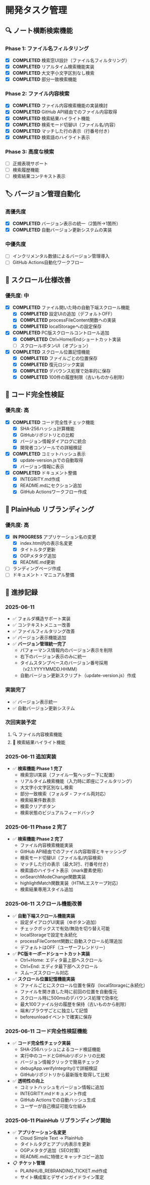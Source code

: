 # 開発タスク管理

## 🔍 ノート横断検索機能

### Phase 1: ファイル名フィルタリング
- [x] **COMPLETED** 検索窓UI設計（ファイル名フィルタリング）
- [x] **COMPLETED** リアルタイム検索機能実装
- [x] **COMPLETED** 大文字小文字区別なし検索
- [x] **COMPLETED** 部分一致検索機能

### Phase 2: ファイル内容検索  
- [x] **COMPLETED** ファイル内容検索機能の実装検討
- [x] **COMPLETED** GitHub API経由でのファイル内容取得
- [x] **COMPLETED** 検索結果ハイライト機能
- [x] **COMPLETED** 検索モード切替UI（ファイル名/内容）
- [x] **COMPLETED** マッチした行の表示（行番号付き）
- [x] **COMPLETED** 検索語のハイライト表示

### Phase 3: 高度な検索
- [ ] 正規表現サポート
- [ ] 検索履歴機能
- [ ] 検索結果コンテキスト表示

## 🏷️ バージョン管理自動化

### 高優先度
- [x] **COMPLETED** バージョン表示の統一（2箇所→1箇所）
- [x] **COMPLETED** 自動バージョン更新システムの実装

### 中優先度  
- [ ] インクリメンタル数値によるバージョン管理導入
- [ ] GitHub Actions自動化ワークフロー

## 📱 スクロール仕様改善

### 優先度: 中
- [x] **COMPLETED** ファイル開いた時の自動下端スクロール機能
  - [x] **COMPLETED** 設定UIの追加（デフォルトOFF）
  - [x] **COMPLETED** processFileContent関数への実装
  - [x] **COMPLETED** localStorageへの設定保存
- [x] **COMPLETED** PC版スクロールコントロール追加
  - [x] **COMPLETED** Ctrl+Home/Endショートカット実装
  - [ ] スクロールボタンUI（オプション）
- [x] **COMPLETED** スクロール位置記憶機能
  - [x] **COMPLETED** ファイルごとの位置保存
  - [x] **COMPLETED** 復元ロジック実装
  - [x] **COMPLETED** デバウンス処理で効率的に保存
  - [x] **COMPLETED** 100件の履歴制限（古いものから削除）

## 🔐 コード完全性検証

### 優先度: 高
- [x] **COMPLETED** コード完全性チェック機能
  - [x] SHA-256ハッシュ計算機能
  - [x] GitHubリポジトリとの比較
  - [x] バージョン情報ダイアログに統合
  - [x] 開発者コンソールでの詳細検証
- [x] **COMPLETED** コミットハッシュ表示
  - [x] update-version.jsでの自動取得
  - [x] バージョン情報に表示
- [x] **COMPLETED** ドキュメント整備
  - [x] INTEGRITY.md作成
  - [x] README.mdにセクション追加
  - [x] GitHub Actionsワークフロー作成

## 🎨 PlainHub リブランディング

### 優先度: 高
- [x] **IN PROGRESS** アプリケーション名の変更
  - [x] index.html内の表示名変更
  - [x] タイトルタグ更新
  - [x] OGPメタタグ追加
  - [x] README.md更新
- [ ] ランディングページ作成
- [ ] ドキュメント・マニュアル整備

## 📅 進捗記録

### 2025-06-11
- ✅ フォルダ構造サポート実装
- ✅ コンテキストメニュー改善
- ✅ ファイルフィルタリング改善
- ✅ バージョン表示機能追加
- ✅ **バージョン管理統一完了**
  - パフォーマンス情報内のバージョン表示を削除
  - 右下のバージョン表示のみに統一
  - タイムスタンプベースのバージョン番号採用（v2.1.YYYYMMDD.HHMM）
  - 自動バージョン更新スクリプト（update-version.js）作成

### 実装完了
- ✅ バージョン表示統一
- ✅ 自動バージョン更新システム

### 次回実装予定
1. 🔍 ファイル内容検索機能
2. 📝 検索結果ハイライト機能

### 2025-06-11 追加実装
- ✅ **検索機能 Phase 1 完了**
  - 検索窓UI実装（ファイル一覧ヘッダー下に配置）
  - リアルタイム検索機能（入力時に即座にフィルタリング）
  - 大文字小文字区別なし検索
  - 部分一致検索（フォルダ・ファイル両対応）
  - 検索結果件数表示
  - 検索クリアボタン
  - 検索状態のビジュアルフィードバック

### 2025-06-11 Phase 2 完了
- ✅ **検索機能 Phase 2 完了**
  - ファイル内容検索機能実装
  - GitHub API経由でのファイル内容取得とキャッシング
  - 検索モード切替UI（ファイル名/内容検索）
  - マッチした行の表示（最大3行、行番号付き）
  - 検索語のハイライト表示（mark要素使用）
  - onSearchModeChange関数実装
  - highlightMatch関数実装（HTMLエスケープ対応）
  - 検索結果専用スタイル追加

### 2025-06-11 スクロール機能改善
- ✅ **自動下端スクロール機能実装**
  - 設定ダイアログUI実装（⚙️ボタン追加）
  - チェックボックスで有効/無効を切り替え可能
  - localStorageで設定を永続化
  - processFileContent関数に自動スクロール処理追加
  - デフォルトはOFF（ユーザーフレンドリー）
- ✅ **PC版キーボードショートカット実装**
  - Ctrl+Home: エディタ最上部へスクロール
  - Ctrl+End: エディタ最下部へスクロール
  - スムーズスクロール対応
- ✅ **スクロール位置記憶機能実装**
  - ファイルごとにスクロール位置を保存（localStorageに永続化）
  - ファイルを開き直した時に前回の位置を自動復元
  - スクロール時に500msのデバウンス処理で効率化
  - 最大100ファイル分の履歴を保持（古いものから削除）
  - 端末/ブラウザごとに独立して記憶
  - beforeunloadイベントで確実に保存

### 2025-06-11 コード完全性検証機能
- ✅ **コード完全性チェック実装**
  - SHA-256ハッシュによるコード検証機能
  - 実行中のコードとGitHubリポジトリの比較
  - バージョン情報クリックで簡易チェック
  - debugApp.verifyIntegrity()で詳細検証
  - GitHubリポジトリから最新版を取得して比較
- ✅ **透明性の向上**
  - コミットハッシュをバージョン情報に追加
  - INTEGRITY.mdドキュメント作成
  - GitHub Actionsでの自動ハッシュ生成
  - ユーザーが自己検証可能な仕組み

### 2025-06-11 PlainHub リブランディング開始
- ✅ **アプリケーション名変更**
  - Cloud Simple Text → PlainHub
  - タイトルタグとアプリ内表示を更新
  - OGPメタタグ追加（SEO対策）
  - README.mdに特徴とキャッチコピー追加
- 📋 **チケット管理**
  - PLAINHUB_REBRANDING_TICKET.md作成
  - サイト構成案とデザインガイドライン策定
